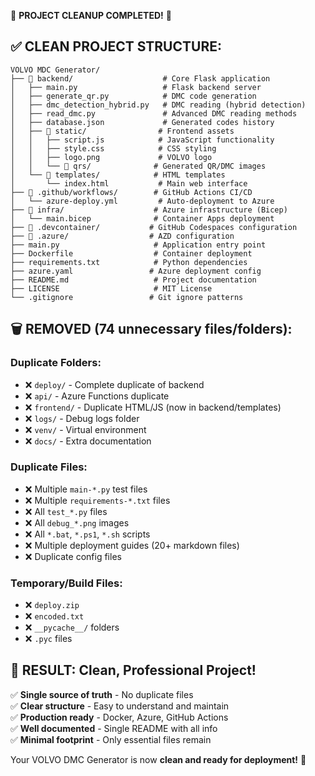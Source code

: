 🧹 **PROJECT CLEANUP COMPLETED!** 🧹

## ✅ **CLEAN PROJECT STRUCTURE:**

```
VOLVO MDC Generator/
├── 📁 backend/                    # Core Flask application
│   ├── main.py                   # Flask backend server
│   ├── generate_qr.py            # DMC code generation
│   ├── dmc_detection_hybrid.py   # DMC reading (hybrid detection)
│   ├── read_dmc.py               # Advanced DMC reading methods
│   ├── database.json             # Generated codes history
│   ├── 📁 static/                # Frontend assets
│   │   ├── script.js            # JavaScript functionality
│   │   ├── style.css            # CSS styling
│   │   ├── logo.png             # VOLVO logo
│   │   └── 📁 qrs/              # Generated QR/DMC images
│   └── 📁 templates/            # HTML templates
│       └── index.html           # Main web interface
├── 📁 .github/workflows/        # GitHub Actions CI/CD
│   └── azure-deploy.yml         # Auto-deployment to Azure
├── 📁 infra/                    # Azure infrastructure (Bicep)
│   └── main.bicep              # Container Apps deployment
├── 📁 .devcontainer/           # GitHub Codespaces configuration
├── 📁 .azure/                  # AZD configuration
├── main.py                     # Application entry point
├── Dockerfile                  # Container deployment
├── requirements.txt            # Python dependencies
├── azure.yaml                 # Azure deployment config
├── README.md                   # Project documentation
├── LICENSE                     # MIT License
└── .gitignore                 # Git ignore patterns
```

## 🗑️ **REMOVED (74 unnecessary files/folders):**

### Duplicate Folders:
- ❌ `deploy/` - Complete duplicate of backend
- ❌ `api/` - Azure Functions duplicate  
- ❌ `frontend/` - Duplicate HTML/JS (now in backend/templates)
- ❌ `logs/` - Debug logs folder
- ❌ `venv/` - Virtual environment
- ❌ `docs/` - Extra documentation

### Duplicate Files:
- ❌ Multiple `main-*.py` test files
- ❌ Multiple `requirements-*.txt` files  
- ❌ All `test_*.py` files
- ❌ All `debug_*.png` images
- ❌ All `*.bat`, `*.ps1`, `*.sh` scripts
- ❌ Multiple deployment guides (20+ markdown files)
- ❌ Duplicate config files

### Temporary/Build Files:
- ❌ `deploy.zip`
- ❌ `encoded.txt`
- ❌ `__pycache__/` folders
- ❌ `.pyc` files

## 🎯 **RESULT: Clean, Professional Project!**

✅ **Single source of truth** - No duplicate files  
✅ **Clear structure** - Easy to understand and maintain  
✅ **Production ready** - Docker, Azure, GitHub Actions  
✅ **Well documented** - Single README with all info  
✅ **Minimal footprint** - Only essential files remain

Your VOLVO DMC Generator is now **clean and ready for deployment!** 🚀
